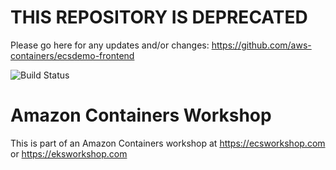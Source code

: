# THIS REPOSITORY IS DEPRECATED

Please go here for any updates and/or changes: https://github.com/aws-containers/ecsdemo-frontend


![Build Status](https://codebuild.us-east-2.amazonaws.com/badges?uuid=eyJlbmNyeXB0ZWREYXRhIjoiMnZsWms5clp6NEwvRnJXYUsyWjBmcnBiUWVRaFVsRlpENmg3MWU0M2oxVFpEdDdtSDRVRXJJZm1NNXdGQWIrWVU5UTFHd1RZUTdnU29SV0JyeVNHU1R3PSIsIml2UGFyYW1ldGVyU3BlYyI6InVpTTNLMlRtUEV6ZzJCZ2oiLCJtYXRlcmlhbFNldFNlcmlhbCI6MX0%3D&branch=master)

# Amazon Containers Workshop

This is part of an Amazon Containers workshop at https://ecsworkshop.com or https://eksworkshop.com
